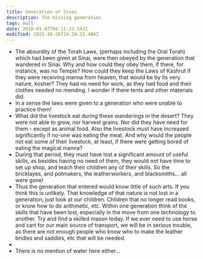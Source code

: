 ```yaml
---
title: Generation of Sinai
description: The missing generation
tags: null
date: 2010-01-07T04:11:23.542Z
modified: 2021-10-26T14:28:22.486Z
---
```


- The absurdity of the Torah Laws, (perhaps including the Oral Torah) which had been given at Sinai, were then obeyed by the generation that wandered in Sinai. Why and how could they obey them, if there, for instance, was no Temple? How could they keep the Laws of Kashrut if they were receiving manna from heaven, that would be by its very nature, kosher? They had no need for work, as they had food and their clothes needed no mending. I wonder if there tents and other materials did.
- In a sense the laws were given to a generation who were unable to practice them!
- What did the livestock eat during these wanderings in the desert? They were not able to grow, nor harvest grains. Nor did they have need for them - except as animal food. Also the livestock must have increased significantly if no-one was eating the meat. And why would the people not eat some of their livestock, at least, if there were getting bored of eating the magical manna?
- During that period, they must have lost a significant amount of useful skills, as besides having no need of them, they would not have time to set up shop, and teach their children any of their skills. So the bricklayes, and potmakers, the leatherworkers, and blacksmiths... all were gone!
- Thus the generation that entered would know little of such arts. If you think this is unlikely. That knowledge of that nature is not lost in a generation, just look at our children. Children that no longer read books, or know how to do arithmetic, etc. Within one generation think of the skills that have been lost, especially in the move from one technology to another. Try and find a skilled mason today. If we ever need to use horse and cart for our main source of transport, we will be in serious trouble, as there are not enough people who know who to make the leather bridles and saddles, etc that will be needed.
-
- There is no mention of water here either...

